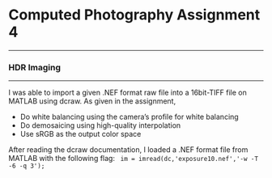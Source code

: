 # Computed Photography Assignment 4
-------------
### HDR Imaging
-------------
I was able to import a given .NEF format raw file into a 16bit-TIFF file on MATLAB using dcraw. As given in the assignment,
- Do white balancing using the camera’s profile for white balancing
- Do demosaicing using high-quality interpolation
- Use sRGB as the output color space

After reading the dcraw documentation, I loaded a .NEF format file from MATLAB with the following flag:
``` im = imread(dc,'exposure10.nef','-w -T -6 -q 3');```

